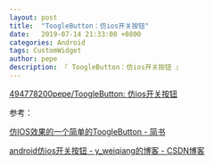 ```yaml
---
layout: post
title:  "ToogleButton：仿ios开关按钮"
date:   2019-07-14 21:33:00 +0800
categories: Android
tags: CustomWidget
author: pepe
description: 『 ToogleButton：仿ios开关按钮 』
---
```



[494778200pepe/ToogleButton: 仿ios开关按钮](https://github.com/494778200pepe/ToogleButton)


参考：

[仿IOS效果的一个简单的ToogleButton - 简书](https://www.jianshu.com/p/090bb8ee5822)

[android仿ios开关按钮 - y_weiqiang的博客 - CSDN博客](https://blog.csdn.net/y_weiqiang/article/details/68484163)